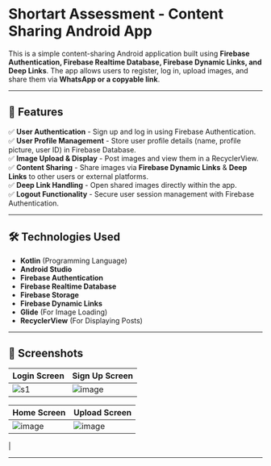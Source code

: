 # Shortart Assessment - Content Sharing Android App

This is a simple content-sharing Android application built using **Firebase Authentication, Firebase Realtime Database, Firebase Dynamic Links, and Deep Links**. The app allows users to register, log in, upload images, and share them via **WhatsApp or a copyable link**.

---

## 🚀 Features

✅ **User Authentication** - Sign up and log in using Firebase Authentication.  
✅ **User Profile Management** - Store user profile details (name, profile picture, user ID) in Firebase Database.  
✅ **Image Upload & Display** - Post images and view them in a RecyclerView.  
✅ **Content Sharing** - Share images via **Firebase Dynamic Links** & **Deep Links** to other users or external platforms.  
✅ **Deep Link Handling** - Open shared images directly within the app.  
✅ **Logout Functionality** - Secure user session management with Firebase Authentication.

---

## 🛠️ Technologies Used

- **Kotlin** (Programming Language)
- **Android Studio**
- **Firebase Authentication**
- **Firebase Realtime Database**
- **Firebase Storage**
- **Firebase Dynamic Links**
- **Glide** (For Image Loading)
- **RecyclerView** (For Displaying Posts)

---

## 📸 Screenshots

| Login Screen | Sign Up Screen |
|-------------|--------------|
| ![s1](https://github.com/user-attachments/assets/206a610d-1dc2-41c1-9943-540856ebf5bd) | ![image](https://github.com/user-attachments/assets/3935743d-64e4-46d4-9b56-50d18a8cbedf) |

| Home Screen | Upload Screen |
|-------------|--------------|
| ![image](https://github.com/user-attachments/assets/ef3be351-08ca-4c89-b71f-069e5517e0e0)| ![image](https://github.com/user-attachments/assets/0b602d99-3bf2-4633-95c9-f581329a7c1d)
 |

---

